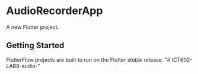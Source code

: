 # AudioRecorderApp

A new Flutter project.

## Getting Started

FlutterFlow projects are built to run on the Flutter _stable_ release.
"# ICT602-LAB8-audio-" 

